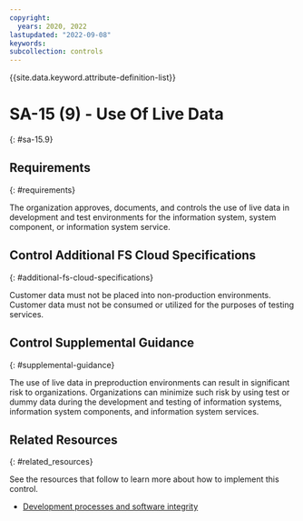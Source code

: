 ```yaml
---
copyright:
  years: 2020, 2022
lastupdated: "2022-09-08"
keywords: 
subcollection: controls
---
```


{{site.data.keyword.attribute-definition-list}}

# SA-15 (9) - Use Of Live Data
{: #sa-15.9}

## Requirements
{: #requirements}

The organization approves, documents, and controls the use of live data in development and test environments for the information system, system component, or information system service.

## Control Additional FS Cloud Specifications
{: #additional-fs-cloud-specifications}

Customer data must not be placed into non-production environments.  Customer data must not be consumed or utilized for the purposes of testing services.

## Control Supplemental Guidance
{: #supplemental-guidance}

The use of live data in preproduction environments can result in significant risk to organizations. Organizations can minimize such risk by using test or dummy data during the development and testing of information systems, information system components, and information system services.


## Related Resources
{: #related_resources}

See the resources that follow to learn more about how to implement this control.

- [Development processes and software integrity](/docs/framework-financial-services?topic=framework-financial-services-shared-development-processes)

